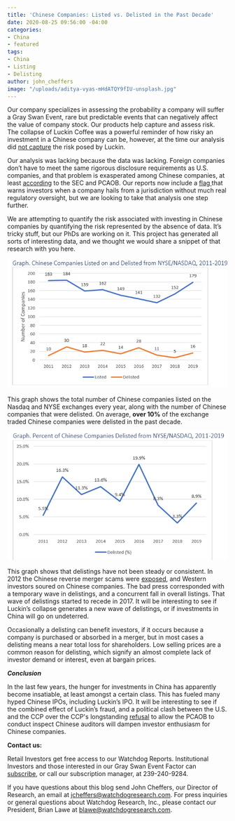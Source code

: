 ```yaml
---
title: 'Chinese Companies: Listed vs. Delisted in the Past Decade'
date: 2020-08-25 09:56:00 -04:00
categories:
- China
- featured
tags:
- China
- Listing
- Delisting
author: john_cheffers
image: "/uploads/aditya-vyas-mHdATQY9fIU-unsplash.jpg"
---
```


Our company specializes in assessing the probability a company will suffer a Gray Swan Event, rare but predictable events that can negatively affect the value of company stock.  Our products help capture and assess risk. The collapse of Luckin Coffee was a powerful reminder of how risky an investment in a Chinese company can be, however, at the time our analysis did [not capture](https://blog.watchdogresearch.com/posts/is-it-safer-to-invest-in-china-or-the-u-dot-s/) the risk posed by Luckin.

Our analysis was lacking because the data was lacking. Foreign companies don’t have to meet the same rigorous disclosure requirements as U.S. companies, and that problem is exasperated among Chinese companies, at least [according](https://www.sec.gov/news/public-statement/emerging-market-investments-disclosure-reporting) to the SEC and PCAOB. Our reports now include a [flag ](https://blog.watchdogresearch.com/posts/featuring-a-new-sec-oversight-flag-in-our-watchdog-reports/)that warns investors when a company hails from a jurisdiction without much real regulatory oversight, but we are looking to take that analysis one step further.

We are attempting to quantify the risk associated with investing in Chinese companies by quantifying the risk represented by the absence of data. It’s tricky stuff, but our PhDs are working on it. This project has generated all sorts of interesting data, and we thought we would share a snippet of that research with you here.

![Chinese listed and delisted graph.png](/uploads/Chinese%20listed%20and%20delisted%20graph.png)

This graph shows the total number of Chinese companies listed on the Nasdaq and NYSE exchanges every year, along with the number of Chinese companies that were delisted. On average, **over 10%** of the exchange traded Chinese companies were delisted in the past decade.

![Chinese delisted percentage.png](/uploads/Chinese%20delisted%20percentage.png)

This graph shows that delistings have not been steady or consistent. In 2012 the Chinese reverse merger scams were [exposed](https://www.marketwatch.com/story/after-china-fraud-boom-nasdaq-steps-up-scrutiny-of-shady-listings-2016-06-20#:\~:text=The%20Chinese%20reverse%20merger%20fraud,violations%20of%20U.S.%20securities%20laws.), and Western investors soured on Chinese companies. The bad press corresponded with a temporary wave in delistings, and a concurrent fall in overall listings. That wave of delistings started to recede in 2017. It will be interesting to see if Luckin’s collapse generates a new wave of delistings, or if  investments in China will go on undeterred.

Occasionally a delisting can benefit investors, if it occurs because a company is purchased or absorbed in a merger, but in most cases a delisting means a near total loss for shareholders. Low selling prices are a common reason for delisting, which signify an almost complete lack of investor demand or interest, even at bargain prices.

***Conclusion***

In the last few years, the hunger for investments in China has apparently become insatiable, at least amongst a certain class. This has fueled many hyped Chinese IPOs, including Luckin’s IPO. It will be interesting to see if the combined effect of Luckin’s fraud, and a political clash between the U.S. and the CCP over the CCP's longstanding [refusal](https://blog.watchdogresearch.com/posts/america-runs-from-luckin-clash-over-pcaob/) to allow the PCAOB to conduct inspect Chinese auditors will dampen investor enthusiasm for Chinese companies.

**Contact us:**

Retail Investors get free access to our Watchdog Reports. Institutional Investors and those interested in our Gray Swan Event Factor can [subscribe](https://www.watchdogresearch.com/pricing), or call our subscription manager, at 239-240-9284.

If you have questions about this blog send John Cheffers, our Director of Research, an email at [jcheffers@watchdogresearch.com](mailto:jcheffers@watchdogresearch.com). For press inquiries or general questions about Watchdog Research, Inc., please contact our President, Brian Lawe at [blawe@watchdogresearch.com](mailto:blawe@watchdogresearch.com).